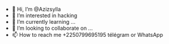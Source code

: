 - 👋 Hi, I’m @Azizsylla
- 👀 I’m interested in hacking
- 🌱 I’m currently learning ...
- 💞️ I’m looking to collaborate on ...
- 📫 How to reach me +2250799695195 télégram or WhatsApp 

<!---
Azizsylla/Azizsylla is a ✨ special ✨ repository because its `README.md` (this file) appears on your GitHub profile.
You can click the Preview link to take a look at your changes.
--->

